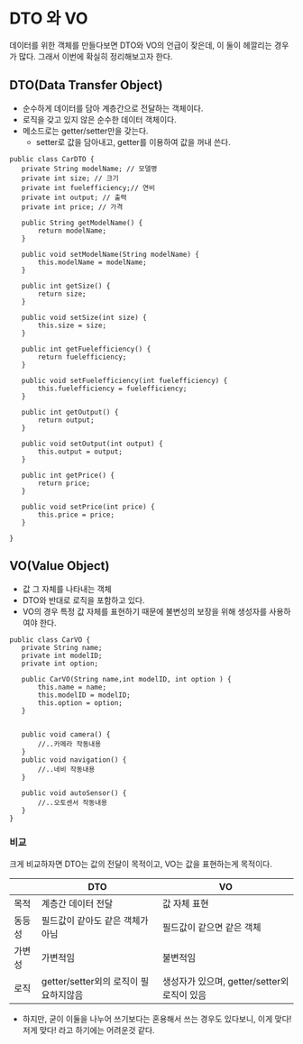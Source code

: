 # DTO 와 VO
데이터를 위한 객체를 만들다보면 DTO와 VO의 언급이 잦은데, 이 둘이 헤깔리는 경우가 많다. 
그래서 이번에 확실히 정리해보고자 한다. 

## DTO(Data Transfer Object)
- 순수하게 데이터를 담아 계층간으로 전달하는 객체이다. 
- 로직을 갖고 있지 않은 순수한 데이터 객체이다. 
- 메소드로는 getter/setter만을 갖는다. 
  - setter로 값을 담아내고, getter를 이용하여 값을 꺼내 쓴다.
 ```
 public class CarDTO {
	private String modelName; // 모델명
	private int size; // 크기
	private int fuelefficiency;// 연비
	private int output; // 출력
	private int price; // 가격

	public String getModelName() {
		return modelName;
	}

	public void setModelName(String modelName) {
		this.modelName = modelName;
	}

	public int getSize() {
		return size;
	}

	public void setSize(int size) {
		this.size = size;
	}

	public int getFuelefficiency() {
		return fuelefficiency;
	}

	public void setFuelefficiency(int fuelefficiency) {
		this.fuelefficiency = fuelefficiency;
	}

	public int getOutput() {
		return output;
	}

	public void setOutput(int output) {
		this.output = output;
	}

	public int getPrice() {
		return price;
	}

	public void setPrice(int price) {
		this.price = price;
	}

}

 ```
## VO(Value Object)
- 값 그 자체를 나타내는 객체
- DTO와 반대로 로직을 포함하고 있다.
- VO의 경우 특정 값 자체를 표현하기 때문에 불변성의 보장을 위해 생성자를 사용하여야 한다.
 ```
public class CarVO {
	private String name;
	private int modelID;
	private int option;
	
	public CarVO(String name,int modelID, int option ) {
		this.name = name;
		this.modelID = modelID;
		this.option = option;
	}
	
	
	public void camera() {
		//..카메라 작동내용
	}
	public void navigation() {
		//..네비 작동내용
	}
	
	public void autoSensor() {
		//..오토센서 작동내용
	}
}

 ```
 
 ### 비교 
 크게 비교하자면 DTO는 값의 전달이 목적이고, VO는 값을 표현하는게 목적이다. 
 
 ||DTO|VO|
 |--|--|--|
 |목적|계층간 데이터 전달|값 자체 표현|
 |동등성|필드값이 같아도 같은 객체가 아님|필드값이 같으면 같은 객체|
 |가변성|가변적임|불변적임|
 |로직|getter/setter외의 로직이 필요하지않음|생성자가 있으며, getter/setter외 로직이 있음|
 
 
- 하지만, 굳이 이둘을 나누어 쓰기보다는 혼용해서 쓰는 경우도 있다보니, 이게 맞다! 저게 맞다! 라고 하기에는 어려운것 같다.
